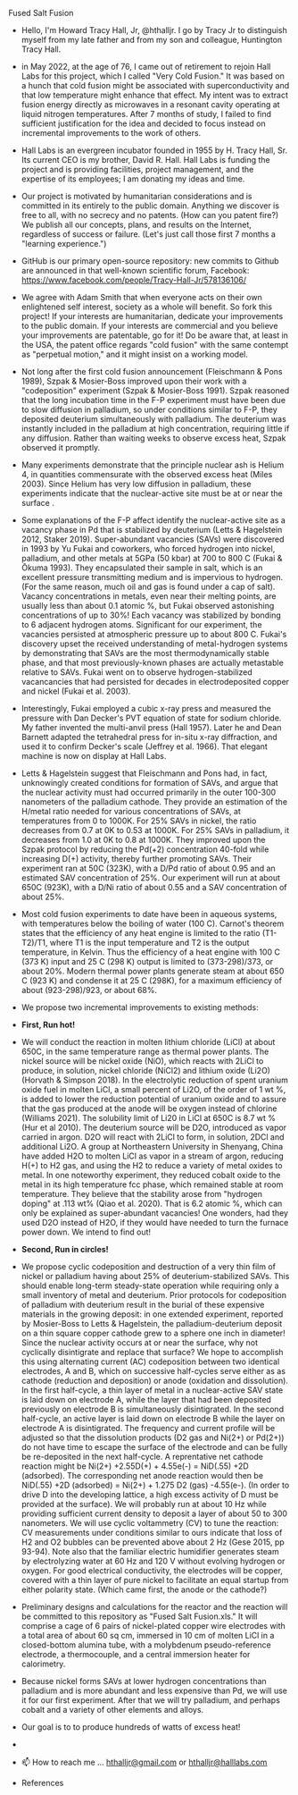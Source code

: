 Fused Salt Fusion
- Hello, I'm Howard Tracy Hall, Jr, @hthalljr. I go by Tracy Jr to distinguish myself from my late father and from my son and colleague, Huntington Tracy Hall.
- in May 2022, at the age of 76, I came out of retirement to rejoin Hall Labs for this project, which I called "Very Cold Fusion." It was based on a hunch that cold fusion might be associated with superconductivity and that low temperature might enhance that effect. My intent was to extract fusion energy directly as microwaves in a resonant cavity operating at liquid nitrogen temperatures. After 7 months of study, I failed to find sufficient justification for the idea and decided to focus instead on incremental improvements to the work of others. 
- Hall Labs is an evergreen incubator founded in 1955 by H. Tracy Hall, Sr. Its current CEO is my brother, David R. Hall. Hall Labs is funding the project and is providing facilities, project management, and the expertise of its employees; I am donating my ideas and time.
- Our project is motivated by humanitarian considerations and is committed in its entirely to the public domain. Anything we discover is free to all, with no secrecy and no patents. (How can you patent fire?) We publish all our concepts, plans, and results on the Internet, regardless of success or failure. (Let's just call those first 7 months a "learning experience.") 
- GitHub is our primary open-source repository: new commits to Github are announced in that well-known scientific forum, Facebook: https://www.facebook.com/people/Tracy-Hall-Jr/578136106/
- We agree with Adam Smith that when everyone acts on their own enlightened self interest, society as a whole will benefit. So fork this project! If your interests are humanitarian, dedicate your improvements to the public domain. If your interests are commercial and you believe your improvements are patentable, go for it! Do be aware that, at least in the USA, the patent office regards "cold fusion" with the same contempt as "perpetual motion," and it might insist on a working model.
- Not long after the first cold fusion announcement (Fleischmann & Pons 1989), Szpak & Mosier-Boss improved upon their work with a "codeposition" experiment (Szpak & Mosier-Boss 1991). Szpak reasoned that the long incubation time in the F-P experiment must have been due to slow diffusion in palladium, so under conditions similar to F-P, they deposited deuterium simultaneously with palladium. The deuterium was instantly included in the palladium at high concentration, requiring little if any diffusion. Rather than waiting weeks to observe excess heat, Szpak observed it promptly.
- Many experiments demonstrate that the principle nuclear ash is Helium 4, in quantities commensurate with the observed excess heat (Miles 2003). Since Helium has very low diffusion in palladium, these experiments indicate that the nuclear-active site must be at or near the surface .
- Some explanations of the F-P affect identify the nuclear-active site as a vacancy phase in Pd that is stabilized by deuterium (Letts & Hagelstein 2012, Staker 2019). Super-abundant vacancies (SAVs) were discovered in 1993 by Yu Fukai and coworkers, who forced hydrogen into nickel, palladium, and other metals at 5GPa (50 kbar) at 700 to 800 C (Fukai & Ōkuma 1993). They encapsulated their sample in salt, which is an excellent pressure transmitting medium and is impervious to hydrogen. (For the same reason, much oil and gas is found under a cap of salt). Vacancy concentrations in metals, even near their melting points, are usually less than about 0.1 atomic %, but Fukai observed astonishing concentrations of up to 30%! Each vacancy was stabilized by bonding to 6 adjacent hydrogen atoms. Significant for our experiment, the vacancies persisted at atmospheric pressure up to about 800 C. Fukai's discovery upset the received understanding of metal-hydrogen systems by demonstrating that SAVs are the most thermodynamically stable phase, and that most previously-known phases are actually metastable relative to SAVs. Fukai went on to observe hydrogen-stabilized vacancancies that had persisted for decades in electrodeposited copper and nickel (Fukai et al. 2003).
- Interestingly, Fukai employed a cubic x-ray press and measured the pressure with Dan Decker's PVT equation of state for sodium chloride. My father invented the multi-anvil press (Hall 1957). Later he and Dean Barnett adapted the tetrahedral press for in-situ x-ray diffraction, and used it to confirm Decker's scale (Jeffrey et al. 1966). That elegant machine is now on display at Hall Labs.
- Letts & Hagelstein suggest that Fleischmann and Pons had, in fact, unknowingly created conditions for formation of SAVs, and argue that the nuclear activity must had occurred primarily in the outer 100-300 nanometers of the palladium cathode. They provide an estimation of the H/metal ratio needed for various concentrations of SAVs, at temperatures from 0 to 1000K. For 25% SAVs in nickel, the ratio decreases from 0.7 at 0K to 0.53 at 1000K. For 25% SAVs in palladium, it decreases from 1.0 at 0K to 0.8 at 1000K. They improved upon the Szpak protocol by reducing the Pd(+2) concentration 40-fold while increasing D(+) activity, thereby further promoting SAVs. Their experiment ran at 50C (323K), with a D/Pd ratio of about 0.95 and an estimated SAV concentration of 25%. Our experiment will run at about 650C (923K), with a D/Ni ratio of about 0.55 and a SAV concentration of about 25%.
- Most cold fusion experiments to date have been in aqueous systems, with temperatures below the boiling of water (100 C). Carnot's theorem states that the efficiency of any heat engine is limited to the ratio (T1-T2)/T1, where T1 is the input temperature and T2 is the output temperature, in Kelvin. Thus the efficiency of a heat engine with 100 C (373 K) input and 25 C (298 K) output is limited to (373-298)/373, or about 20%. Modern thermal power plants generate steam at about 650 C (923 K) and condense it at 25 C (298K), for a maximum efficiency of about (923-298)/923, or about 68%.
- We propose two incremental improvements to existing methods:
- **First, Run hot!**
- We will conduct the reaction in molten lithium chloride (LiCl) at about 650C, in the same temperature range as thermal power plants. The nickel source will be nickel oxide (NiO), which reacts with 2LiCl to produce, in solution, nickel chloride (NiCl2) and lithium oxide (Li2O) (Horvath & Simpson 2018). In the electrolytic reduction of spent uranium oxide fuel in molten LiCl, a small percent of Li2O, of the order of 1 wt %, is added to lower the reduction potential of uranium oxide and to assure that the gas produced at the anode will be oxygen instead of chlorine (Williams 2021). The solubility limit of Li20 in LiCl at 650C is 8.7 wt % (Hur et al 2010). The deuterium source will be D2O, introduced as vapor carried in argon. D2O will react with 2LiCl to form, in solution, 2DCl and additional Li2O. A group at Northeastern University in Shenyang, China have added H2O to molten LiCl as vapor in a stream of argon, reducing H(+) to H2 gas, and using the H2 to reduce a variety of metal oxides to metal. In one noteworthy experiment, they reduced cobalt oxide to the metal in its high temperature fcc phase, which remained stable at room temperature. They believe that the stability arose from "hydrogen doping" at .113 wt% (Qiao et al. 2020). That is 6.2 atomic %, which can only be explained as super-abundant vacancies! One wonders, had they used D2O instead of H2O, if they would have needed to turn the furnace power down. We intend to find out!
- **Second, Run in circles!**
- We propose cyclic codeposition and destruction of a very thin film of nickel or palladium having about 25% of deuterium-stabilized SAVs. This should enable long-term steady-state operation while requiring only a small inventory of metal and deuterium. Prior protocols for codeposition of palladium with deuterium result in the burial of these expensive materials in the growing deposit: in one extended experiment, reported by Mosier-Boss to Letts & Hagelstein, the palladium-deuterium deposit on a thin square copper cathode grew to a sphere one inch in diameter! Since the nuclear activity occurs at or near the surface, why not cyclically disintigrate and replace that surface? We hope to accomplish this using alternating current (AC) codeposition between two identical electrodes, A and B, which on successive half-cycles serve either as as cathode (reduction and deposition) or anode (oxidation and dissolution). In the first half-cycle, a thin layer of metal in a nuclear-active SAV state is laid down on electrode A, while the layer that had been deposited previously on electrode B is simultaneously disintigrated. In the second half-cycle, an active layer is laid down on electrode B while the layer on electrode A is disintigrated. The frequency and current profile will be adjusted so that the dissolution products (D2 gas and Ni(2+) or Pd(2+)) do not have time to escape the surface of the electrode and can be fully be re-deposited in the next half-cycle. A reprentative net cathode reaction might be Ni(2+) +2.55D(+) + 4.55e(-) = NiD(.55) +2D (adsorbed). The corresponding net anode reaction would then be NiD(.55) +2D (adsorbed) = Ni(2+) + 1.275 D2 (gas) -4.55(e-). (In order to drive D into the developing lattice, a high excess activity of D must be provided  at the surface). We will probably run at about 10 Hz while providing sufficient current density to deposit a layer of about 50 to 300 nanometers. We will use cyclic voltammetry (CV) to tune the reaction: CV measurements under conditions similar to ours indicate that loss of H2 and O2 bubbles can be prevented above about 2 Hz (Gese 2015, pp 93-94). Note also that the familiar electric humidifier generates steam by electrolyzing water at 60 Hz and 120 V without evolving hydrogen or oxygen. For good electrical conductivity, the electrodes will be copper, covered with a thin layer of pure nickel to facilitate an equal startup from either polarity state. (Which came first, the anode or the cathode?)
- Preliminary designs and calculations for the reactor and the reaction will be committed to this repository as "Fused Salt Fusion.xls." It will comprise a cage of 6 pairs of nickel-plated copper wire electrodes with a total area of about 60 sq cm, immersed in 10 cm of molten LiCl in a closed-bottom alumina tube, with a molybdenum pseudo-reference electrode, a thermocouple, and a central immersion heater for calorimetry.
- Because nickel forms SAVs at lower hydrogen concentrations than palladium and is more abundant and less expensive than Pd, we will use it for our first experiment. After that we will try palladium, and perhaps cobalt and a variety of other elements and alloys.
- Our goal is to to produce hundreds of watts of excess heat!
-
- 📫 How to reach me ... hthalljr@gmail.com or hthalljr@halllabs.com

- References

<!---
hthalljr/hthalljr is a ✨ special ✨ repository because its `README.md` (this file) appears on your GitHub profile.
You can click the Preview link to take a look at your changes.
--->
